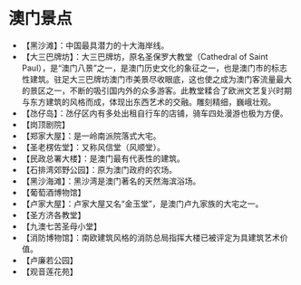 # 澳门景点  
* 【黑沙滩】：中国最具潜力的十大海岸线。   
* 【大三巴牌坊】：大三巴牌坊，原名圣保罗大教堂（Cathedral of Saint Paul），是“澳门八景”之一，是澳门历史文化的象征之一，也是澳门市的标志性建筑。驻足大三巴牌坊澳门市美景尽收眼底，这也使之成为澳门客流量最大的景区之一，不断的吸引国内外的众多游客。此教堂糅合了欧洲文艺复兴时期与东方建筑的风格而成，体现出东西艺术的交融。雕刻精细，巍峨壮观。   
* 【氹仔岛】：氹仔区内有多处出租自行车的店铺，骑车四处漫游也极为方便。   
* 【岗顶剧院】  
* 【郑家大屋】：是一岭南派院落式大宅。   
* 【圣老楞佐堂】：又称风信堂（风顺堂）。   
* 【民政总署大楼】：是澳门最有代表性的建筑。   
* 【石排湾郊野公园】：原为澳门政府的农场。   
* 【黑沙海滩】：黑沙湾是澳门著名的天然海滨浴场。   
* 【葡萄酒博物馆】  
* 【卢家大屋】：卢家大屋又名“金玉堂”，是澳门卢九家族的大宅之一。   
* 【圣方济各教堂】  
* 【九澳七苦圣母小堂】  
* 【消防博物馆】：南欧建筑风格的消防总局指挥大楼已被评定为具建筑艺术价值。   
* 【卢廉若公园】  
* 【观音莲花苑】  
